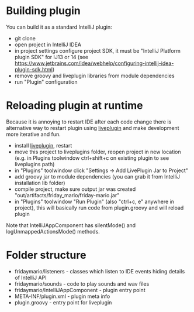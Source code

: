 Building plugin
===============
You can build it as a standard IntelliJ plugin:
 - git clone
 - open project in IntelliJ IDEA
 - in project settings configure project SDK, it must be "IntelliJ Platform plugin SDK" for IJ13 or 14
 (see https://www.jetbrains.com/idea/webhelp/configuring-intellij-idea-plugin-sdk.html)
 - remove groovy and liveplugin libraries from module dependencies
 - run "Plugin" configuration


Reloading plugin at runtime
===========================
Because it is annoying to restart IDE after each code change
there is alternative way to restart plugin using [liveplugin](https://github.com/dkandalov/live-plugin)
and make development more iterative and fun.

 - install [liveplugin](https://github.com/dkandalov/live-plugin), restart
 - move this project to liveplugins folder, reopen project in new location
 (e.g. in Plugins toolwindow ctrl+shift+c on existing plugin to see liveplugins path)
 - in "Plugins" toolwindow click "Settings -> Add LivePlugin Jar to Project"
 - add groovy jar to module dependencies (you can grab it from IntelliJ installation lib folder)
 - compile project, make sure output jar was created "out/artifacts/friday_mario/friday-mario.jar"
 - in "Plugins" toolwindow "Run Plugin" (also "ctrl+c, e" anywhere in project),
 this will basically run code from plugin.groovy and will reload plugin

Note that IntelliJAppComponent has silentMode() and logUnmappedActionsMode() methods.


Folder structure
================
 - fridaymario/listeners - classes which listen to IDE events hiding details of IntelliJ API
 - fridaymario/sounds - code to play sounds and wav files
 - fridaymario/IntelliJAppComponent - plugin entry point
 - META-INF/plugin.xml - plugin meta info
 - plugin.groovy - entry point for liveplugin